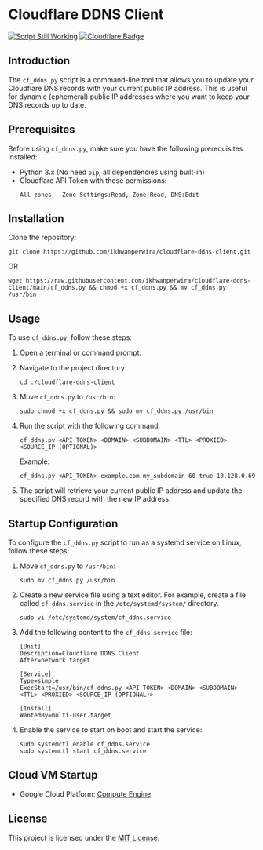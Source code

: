 # Cloudflare DDNS Client
[![Script Still Working](https://github.com/ikhwanperwira/cloudflare-ddns-client/actions/workflows/main.yml/badge.svg)](https://github.com/ikhwanperwira/cloudflare-ddns-client/actions/workflows/main.yml)
[![Cloudflare Badge](https://img.shields.io/badge/Cloudflare-F38020?logo=cloudflare&logoColor=fff&style=for-the-badge)](https://www.cloudflare.com/learning/dns/glossary/dynamic-dns/)

## Introduction
The `cf_ddns.py` script is a command-line tool that allows you to update your Cloudflare DNS records with your current public IP address. This is useful for dynamic (ephemeral) public IP addresses where you want to keep your DNS records up to date.

## Prerequisites
Before using `cf_ddns.py`, make sure you have the following prerequisites installed:

- Python 3.x (No need `pip`, all dependencies using built-in)
- Cloudflare API Token with these permissions:
  ```
  All zones - Zone Settings:Read, Zone:Read, DNS:Edit
  ```

## Installation
Clone the repository:
  ```shell
  git clone https://github.com/ikhwanperwira/cloudflare-ddns-client.git
  ```

  OR

  ```shell
  wget https://raw.githubusercontent.com/ikhwanperwira/cloudflare-ddns-client/main/cf_ddns.py && chmod +x cf_ddns.py && mv cf_ddns.py /usr/bin
  ```

## Usage
To use `cf_ddns.py`, follow these steps:

1. Open a terminal or command prompt.

2. Navigate to the project directory:
    ```shell
    cd ./cloudflare-ddns-client
    ```
    
4. Move `cf_ddns.py` to `/usr/bin`:
    ```shell
    sudo chmod +x cf_ddns.py && sudo mv cf_ddns.py /usr/bin
    ```

5. Run the script with the following command:
    ```shell
    cf_ddns.py <API_TOKEN> <DOMAIN> <SUBDOMAIN> <TTL> <PROXIED> <SOURCE_IP (OPTIONAL)>
    ```

    Example:
    ```shell
    cf_ddns.py <API_TOKEN> example.com my_subdomain 60 true 10.128.0.69
    ```

6. The script will retrieve your current public IP address and update the specified DNS record with the new IP address.

## Startup Configuration

To configure the `cf_ddns.py` script to run as a systemd service on Linux, follow these steps:

1. Move `cf_ddns.py` to `/usr/bin`:
    ```shell
    sudo mv cf_ddns.py /usr/bin
    ```

2. Create a new service file using a text editor. For example, create a file called `cf_ddns.service` in the `/etc/systemd/system/` directory.
    ```shell
    sudo vi /etc/systemd/system/cf_ddns.service
    ```

3. Add the following content to the `cf_ddns.service` file:
    ```
    [Unit]
    Description=Cloudflare DDNS Client
    After=network.target

    [Service]
    Type=simple
    ExecStart=/usr/bin/cf_ddns.py <API_TOKEN> <DOMAIN> <SUBDOMAIN> <TTL> <PROXIED> <SOURCE_IP (OPTIONAL)>

    [Install]
    WantedBy=multi-user.target
    ```

4. Enable the service to start on boot and start the service:
    ```shell
    sudo systemctl enable cf_ddns.service
    sudo systemctl start cf_ddns.service
    ```

## Cloud VM Startup
* Google Cloud Platform: [Compute Engine](https://github.com/ikhwanperwira/cloudflare-ddns-client/blob/main/google-compute-engine-startup.md)


## License
This project is licensed under the [MIT License](LICENSE).
